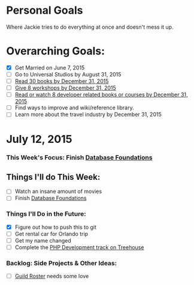 Personal Goals
==============

Where Jackie tries to do everything at once and doesn't mess it up.

# Overarching Goals:
- [x] Get Married on June 7, 2015
- [ ] Go to Universal Studios by August 31, 2015
- [ ] [Read 30 books by December 31, 2015](lists/books.md)
- [ ] [Give 8 workshops by December 31, 2015](lists/workshops.md)
- [ ] [Read or watch 8 developer related books or courses by December 31, 2015](lists/learning.md)
- [ ] Find ways to improve and wiki/reference library.
- [ ] Learn more about the travel industry by December 31, 2015

# July 12, 2015

### This Week's Focus: Finish [Database Foundations](http://teamtreehouse.com/library/database-foundations)

## Things I'll do This Week:
- [ ] Watch an insane amount of movies
- [ ] Finish [Database Foundations](http://teamtreehouse.com/library/database-foundations)

### Things I'll Do in the Future:
- [x] Figure out how to push this to git
- [ ] Get rental car for Orlando trip
- [ ] Get my name changed
- [ ] Complete the [PHP Development track on Treehouse](http://teamtreehouse.com/tracks/php-development)

### Backlog: Side Projects & Other Ideas:
- [ ] [Guild Roster](https://github.com/MongooseDoom/guild-roster) needs some love
